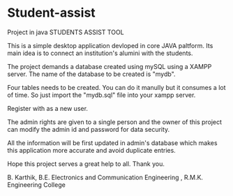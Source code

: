 # Student-assist
Project in java
STUDENTS ASSIST TOOL


This is a simple desktop application devloped in core JAVA paltform. Its main idea is to connect an institution's alumini with the students. 

The project demands a database created using mySQL using a XAMPP server. The name of the database to be created is "mydb". 

Four tables needs to be created. You can do it manully but it consumes a lot of time. So just import the "mydb.sql" file into your xampp server.

Register with as a new user.

The admin rights are given to a single person and the owner of this project can modify the admin id and password for data security.

All the information will be first updated in admin's database which makes this application more accurate and avoid duplicate entries.



Hope this project serves a great help to all.
Thank you.


B. Karthik,
B.E. Electronics and Communication Engineering ,
R.M.K. Engineering College

 
